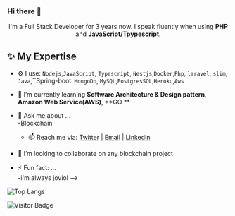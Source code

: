 ### Hi there 👋


<p align="center">
  <p align="center">
    I'm a Full Stack Developer for 3 years now. I speak fluently when using <strong>PHP</strong> and <strong>JavaScript/Tpypescript</strong>.
  </p>
</p>

## ✨ My Expertise

- ⚙️ I use: `Nodejs`,`JavaScript`, `Typescript`, `Nestjs`,`Docker`,`Php`, `laravel`, `slim`, `Java`,``Spring-boot` MongoDb`, `MySQL`,`PostgresSQL`,`Heroku`,`Aws`
- 🌱 I’m currently learning **Software Architecture & Design pattern**, **Amazon Web Service(AWS)**, **GO **

- 💬 Ask me about ...  
      -Blockchain
      
   - 📫 Reach me via: [Twitter](https://twitter.com/albertndege_) | [Email](mailto:albertndege2@gmail.com.com) | [LinkedIn](https://www.linkedin.com/in/ndege-albert-136178155/)
      
    
- 👯 I’m looking to collaborate on any blockchain project
      
      
- ⚡ Fun fact: ...  
      -i'm always joviol
-->

<p align='center'>
    
![Top Langs](https://github-readme-stats.vercel.app/api/top-langs/?username=ndegealbert&layout=compact)

![Visitor Badge](https://visitor-badge.laobi.icu/badge?page_id=ndegealbert)

</p>


<!--
**ndegealbert/ndegealbert** is a ✨ _special_ ✨ repository because its `README.md` (this file) appears on your GitHub profile.
 <img src="https://raw.githubusercontent.com/jovertical/jovertical/master/art/code.png" width="400" alt="Code" />
- 🔭 I’m currently working on ...
- 👯 I’m looking to collaborate on ...
- 🤔 I’m looking for help with ...




